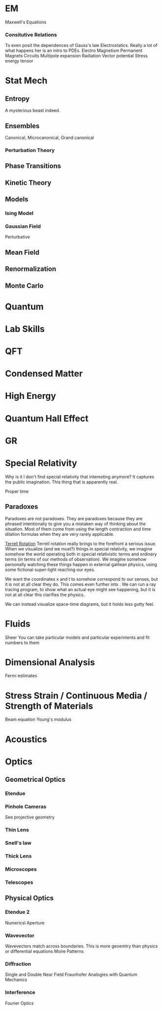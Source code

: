 # EM
Maxwell's Equations
### Consitutive Relations
To even posit the dependences of 
Gauss's law
Electrostatics. Really a lot of what happens her is an intro to PDEs.
Electro Magnetism
Permanent Magnets
Circuits
Multipole expansion
Radiation
Vector potential
Stress energy tensor

# Stat Mech
## Entropy
A mysterious beast indeed.
## Ensembles
Canonical, Microcanonical, Grand canonical
### Perturbation Theory

## Phase Transitions
## Kinetic Theory
## Models
### Ising Model
### Gaussian Field
Perturbative
## Mean Field
## Renormalization
## Monte Carlo 


# Quantum
# Lab Skills
# QFT
# Condensed Matter
# High Energy
# Quantum Hall Effect
# GR
# Special Relativity

Why is it I don't find special relativity that interesting anymore?
It captures the public imagination. This thing that is apparently real.

Proper time
## Paradoxes
Paradoxes are not paradoxes. They are paradoxes because they are phrased intentionally to give you a mistaken way of thinking about the situation. Most of them come from using the length contraction and time dilation formulas when they are very rarely applicable.

[Terrell Rotation](https://en.wikipedia.org/wiki/Terrell_rotation) Terrell rotation really brings to the forefront a serious issue. When we visualize (and we must?) things in special relativity, we imagine somehow the world operating both in special relativistic terms and ordinary terms (in terms of our methods of observation). We imagine somehow personally watching these things happen in external galilean physics, using some fictional super-light reaching our eyes.

We want the coordinates x and t to somehow correspond to our senses, but it is not at all clear they do. This comes even further into . We can run a ray tracing program, to show what an actual eye might see happening, but it is not at all clear this clarifies the physics.

We can instead visualize space-time diagrams, but it holds less gutty feel.

# Fluids
Sheer
You can take particular models and particular experiments and fit numbers to them

# Dimensional Analysis
Fermi estimates
# Stress Strain / Continuous Media / Strength of Materials
Beam equation
Young's modulus

# Acoustics
# Optics
## Geometrical Optics
### Etendue
### Pinhole Cameras
See projective geometry
### Thin Lens
### Snell's law
### Thick Lens
### Microscopes
### Telescopes

## Physical Optics
### Etendue 2
Numericsl Aperture
### Wavevector
Wavevectors match across boundaries. This is more geoemtry than physics or differential equations
Moire Patterns
### Diffraction
Single and Double
Near Field
Fraunhofer
Analogies with Quantum Mechanics
### Interference
Fourier Optics

